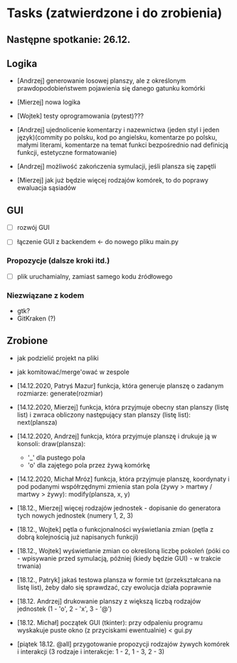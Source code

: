 # Tasks (zatwierdzone i do zrobienia)

## Następne spotkanie: 26.12.

## Logika

* [Andrzej] generowanie losowej planszy, ale z określonym prawdopodobieństwem pojawienia się danego gatunku komórki

* [Mierzej] nowa logika 

* [Wojtek] testy oprogramowania (pytest)???

* [Andrzej] ujednolicenie komentarzy i nazewnictwa (jeden styl i jeden język)(commity po polsku, kod po angielsku, komentarze po polsku, małymi literami, komentarze na temat funkci bezpośrednio nad definicją funkcji, estetyczne formatowanie)

* [Andrzej] możliwość zakończenia symulacji, jeśli plansza się zapętli

* [Mierzej] jak już będzie więcej rodzajów komórek, to do poprawy ewaluacja sąsiadów

## GUI

* [ ] rozwój GUI

* [ ] łączenie GUI z backendem <- do nowego pliku main.py

### Propozycje (dalsze kroki itd.)

* [ ] plik uruchamialny, zamiast samego kodu źródłowego

### Niezwiązane z kodem

* gtk?
* GitKraken (?)

## Zrobione

* jak podzielić projekt na pliki
* jak komitować/merge'ować w zespole

* [14.12.2020, Patryś Mazur] funkcja, która generuje planszę o zadanym rozmiarze: generate(rozmiar)

* [14.12.2020, Mierzej] funkcja, która przyjmuje obecny stan planszy (listę list) i zwraca obliczony następujący stan planszy (listę list): next(plansza)

* [14.12.2020, Andrzej] funkcja, która przyjmuje planszę i drukuje ją w konsoli: draw(plansza):
    - '_' dla pustego pola
    - 'o' dla zajętego pola przez żywą komórkę

* [14.12.2020, Michał Mróz] funkcja, która przyjmuje planszę, koordynaty i pod podanymi współrzędnymi zmienia stan pola (żywy > martwy / martwy > żywy): modify(plansza, x, y)

* [18.12., Mierzej] więcej rodzajów jednostek - dopisanie do generatora tych nowych jednostek (numery 1, 2, 3)

* [18.12., Wojtek] pętla o funkcjonalności wyświetlania zmian (pętla z dobrą kolejnością już napisanych funkcji)

* [18.12., Wojtek] wyświetlanie zmian co określoną liczbę pokoleń (póki co - wpisywanie przed symulacją, później (kiedy będzie GUI) - w trakcie trwania)

* [18.12., Patryk] jakaś testowa plansza w formie txt (przekształcana na listę list), żeby dało się sprawdzać, czy ewolucja działa poprawnie

* [18.12. Andrzej] drukowanie planszy z większą liczbą rodzajów jednostek (1 - 'o', 2 - 'x', 3 - '@')

* [18.12. Michał] początek GUI (tkinter): przy odpaleniu programu wyskakuje puste okno (z przyciskami ewentualnie) < gui.py

* [piątek 18.12. @all] przygotowanie propozycji rodzajów żywych komórek i interakcji (3 rodzaje i interakcje: 1 - 2, 1 - 3, 2 - 3)
